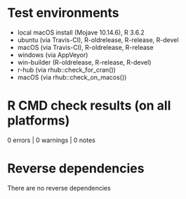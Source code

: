 # Test environments
* local macOS install (Mojave 10.14.6), R 3.6.2
* ubuntu (via Travis-CI), R-oldrelease, R-release, R-devel
* macOS (via Travis-CI), R-oldrelease, R-release
* windows (via AppVeyor)
* win-builder (R-oldrelease, R-release, R-devel)
* r-hub (via rhub::check_for_cran())
* macOS (via rhub::check_on_macos())

# R CMD check results (on all platforms)
0 errors | 0 warnings | 0 notes

# Reverse dependencies
There are no reverse dependencies
